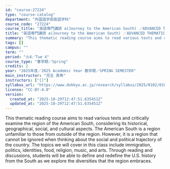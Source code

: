 ```yaml
---
id: "course:27224"
type: "course-catalog"
department: "外国語学部英語学科"
course_code: "27224"
course_title: "英語専門講読 a(Journey to the American South) ／ADVANCED THEMATIC READING (A)"
title: "英語専門講読 a(Journey to the American South) ／ADVANCED THEMATIC READING (A)"
summary: "This thematic reading course aims to read various texts and critically examine the region of the American South, conside…"
tags: []
campus: ""
term: ""
period: "火4／Tue 4"
course_type: "春学期／Spring"
credits: 2
year: "2025年度／2025 Academic Year 春学期／SPRING SEMESTER"
main_instructor: "児玉 真希"
instructors: ["[]"]
syllabus_url: "https://www.dokkyo.ac.jp/research/syllabus/2025/0102/0102_27224_ja_JP.html"
license: "CC-BY-4.0"
version:
  created_at: "2025-10-29T12:47:51.635451Z"
  updated_at: "2025-10-29T12:47:51.635451Z"
---
```

This thematic reading course aims to read various texts and critically examine the region of the American South, considering its historical, geographical, social, and cultural aspects. The American South is a region unfamiliar to those from outside of the region. However, it is a region that cannot be ignored when thinking about the social and political trajectory of the country. The topics we will cover in this class include immigration, politics, identities, food, religion, music, and arts. Through reading and discussions, students will be able to define and redefine the U.S. history from the South as we explore the diversities that the region embraces.
